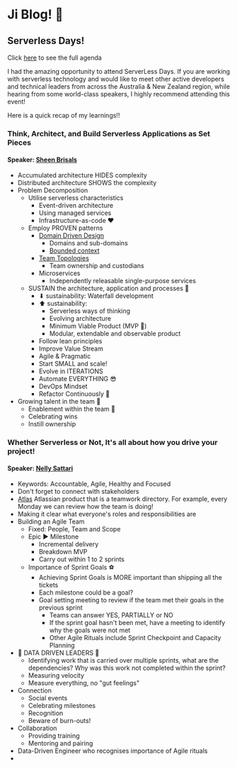 # Ji Blog! 🐰

## Serverless Days!

Click [here](https://anz.serverlessdays.io/auckland/) to see the full agenda

I had the amazing opportunity to attend ServerLess Days. If you are working with serverless technology and would like to meet other active developers and technical leaders from across the Australia & New Zealand region, while hearing from some world-class speakers, I highly recommend attending this event!

Here is a quick recap of my learnings!!


### Think, Architect, and Build Serverless Applications as Set Pieces 
#### Speaker: [Sheen Brisals](https://anz.serverlessdays.io/speakers/sheen/)

- Accumulated architecture HIDES complexity
- Distributed architecture SHOWS the complexity
- Problem Decomposition 
    - Utilise serverless characteristics
        - Event-driven architecture
        - Using managed services
        - Infrastructure-as-code ♥
    - Employ PROVEN patterns
        - [Domain Driven Design](https://martinfowler.com/bliki/DomainDrivenDesign.html)
            - Domains and sub-domains
            - [Bounded context](https://martinfowler.com/bliki/BoundedContext.html)
        - [Team Topologies](https://teamtopologies.com/)
            - Team ownership and custodians
        - Microservices
            - Independently releasable single-purpose services
    - SUSTAIN the architecture, application and processes 🌳
        - ⬇ sustainability: Waterfall development
        - ⬆ sustainability: 
            - Serverless ways of thinking
            - Evolving architecture
            - Minimum Viable Product (MVP 🌟)
            - Modular, extendable and observable product
        - Follow lean principles
        - Improve Value Stream
        - Agile & Pragmatic
        - Start SMALL and scale!
        - Evolve in ITERATIONS
        - Automate EVERYTHING 😎
        - DevOps Mindset
        - Refactor Continuously 💖
- Growing talent in the team 🌻
    - Enablement within the team 🌼
    - Celebrating wins
    - Instill ownership

###  Whether Serverless or Not, It's all about how you drive your project! 
#### Speaker: [Nelly Sattari](https://anz.serverlessdays.io/speakers/nelly/)
- Keywords: Accountable, Agile, Healthy and Focused
- Don't forget to connect with stakeholders
- [Atlas](https://www.atlassian.com/software/atlas) Atlassian product that is a teamwork directory. For example, every Monday we can review how the team is doing!
- Making it clear what everyone's roles and responsibilities are
- Building an Agile Team
    - Fixed: People, Team and Scope
    - Epic ▶ Milestone
        - Incremental delivery
        - Breakdown MVP
        - Carry out within 1 to 2 sprints
    - Importance of Sprint Goals ⚽
        - Achieving Sprint Goals is MORE important than shipping all the tickets
        - Each milestone could be a goal?
        - Goal setting meeting to review if the team met their goals in the previous sprint
            - Teams can answer YES, PARTIALLY or NO
            - If the sprint goal hasn't been met, have a meeting to identify why the goals were not met
            - Other Agile Rituals include Sprint Checkpoint and Capacity Planning
- 💟 DATA DRIVEN LEADERS 💟
    - Identifying work that is carried over multiple sprints, what are the dependencies? Why was this work not completed within the sprint?
    - Measuring velocity
    - Measure everything, no "gut feelings"
- Connection
    - Social events
    - Celebrating milestones
    - Recognition
    - Beware of burn-outs!
- Collaboration
    - Providing training
    - Mentoring and pairing
- Data-Driven Engineer who recognises importance of Agile rituals
- 

